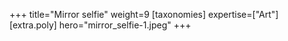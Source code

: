 +++
title="Mirror selfie"
weight=9
[taxonomies]
expertise=["Art"]
[extra.poly]
hero="mirror_selfie-1.jpeg"
+++